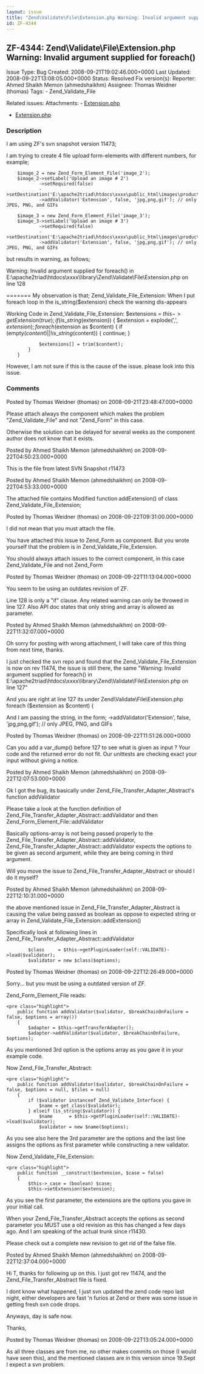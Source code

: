 ```yaml
---
layout: issue
title: "Zend\Validate\File\Extension.php Warning: Invalid argument supplied for foreach()"
id: ZF-4344
---
```


ZF-4344: Zend\\Validate\\File\\Extension.php Warning: Invalid argument supplied for foreach()
---------------------------------------------------------------------------------------------

 Issue Type: Bug Created: 2008-09-21T19:02:46.000+0000 Last Updated: 2008-09-22T13:08:05.000+0000 Status: Resolved Fix version(s): 
 Reporter:  Ahmed Shaikh Memon (ahmedshaikhm)  Assignee:  Thomas Weidner (thomas)  Tags: - Zend\_Validate\_File
 
 Related issues: 
 Attachments: - [Extension.php](/issues/secure/attachment/11549/Extension.php)
- [Extension.php](/issues/secure/attachment/11548/Extension.php)
 
### Description

I am using ZF's svn snapshot version 11473;

I am trying to create 4 file upload form-elements with different numbers, for example;

 
        $image_2 = new Zend_Form_Element_File('image_2');
        $image_2->setLabel('Upload an image # 2')
                ->setRequired(false)
                ->setDestination('E:\apache2triad\htdocs\xxxx\public_html\images\products')
                ->addValidator('Extension', false, 'jpg,png,gif'); // only JPEG, PNG, and GIFs
    
        $image_3 = new Zend_Form_Element_File('image_3');
        $image_3->setLabel('Upload an image # 3')
                ->setRequired(false)
                ->setDestination('E:\apache2triad\htdocs\xxxx\public_html\images\products')
                ->addValidator('Extension', false, 'jpg,png,gif'); // only JPEG, PNG, and GIFs


but results in warning, as follows;

Warning: Invalid argument supplied for foreach() in E:\\apache2triad\\htdocs\\xxxx\\library\\Zend\\Validate\\File\\Extension.php on line 128

======= My observation is that; Zend\_Validate\_File\_Extension: When I put foreach loop in the is\_string($extension) check the warning dis-appears

Working Code in Zend\_Validate\_File\_Extension: $extensions = $this->getExtension(true); if (is\_string($extension)) { $extension = explode(',', $extension); foreach ($extension as $content) { if (empty($content) || !is\_string($content)) { continue; }

 
                $extensions[] = trim($content);
            }
        }


However, I am not sure if this is the cause of the issue. please look into this issue.

 

 

### Comments

Posted by Thomas Weidner (thomas) on 2008-09-21T23:48:47.000+0000

Please attach always the component which makes the problem "Zend\_Validate\_File" and not "Zend\_Form" in this case.

Otherwise the solution can be delayed for several weeks as the component author does not know that it exists.

 

 

Posted by Ahmed Shaikh Memon (ahmedshaikhm) on 2008-09-22T04:50:23.000+0000

This is the file from latest SVN Snapshot r11473

 

 

Posted by Ahmed Shaikh Memon (ahmedshaikhm) on 2008-09-22T04:53:33.000+0000

The attached file contains Modified function addExtension() of class Zend\_Validate\_File\_Extension;

 

 

Posted by Thomas Weidner (thomas) on 2008-09-22T09:31:00.000+0000

I did not mean that you must attach the file.

You have attached this issue to Zend\_Form as component. But you wrote yourself that the problem is in Zend\_Validate\_File\_Extension.

You should always attach issues to the correct component, in this case Zend\_Validate\_File and not Zend\_Form

 

 

Posted by Thomas Weidner (thomas) on 2008-09-22T11:13:04.000+0000

You seem to be using an outdates revision of ZF.

Line 128 is only a "if" clause. Any related warning can only be throwed in line 127. Also API doc states that only string and array is allowed as parameter.

 

 

Posted by Ahmed Shaikh Memon (ahmedshaikhm) on 2008-09-22T11:32:07.000+0000

Oh sorry for posting with wrong attachment, I will take care of this thing from next time, thanks.

I just checked the svn repo and found that the Zend\_Validate\_File\_Extension is now on rev 11474, the issue is still there, the same "Warning: Invalid argument supplied for foreach() in E:\\apache2triad\\htdocs\\xxxx\\library\\Zend\\Validate\\File\\Extension.php on line 127"

And you are right at line 127 its under Zend\\Validate\\File\\Extension.php foreach ($extension as $content) {

And I am passing the string, in the form; ->addValidator('Extension', false, 'jpg,png,gif'); // only JPEG, PNG, and GIFs

 

 

Posted by Thomas Weidner (thomas) on 2008-09-22T11:51:26.000+0000

Can you add a var\_dump() before 127 to see what is given as input ? Your code and the returned error do not fit. Our unittests are checking exact your input without giving a notice.

 

 

Posted by Ahmed Shaikh Memon (ahmedshaikhm) on 2008-09-22T12:07:53.000+0000

Ok I got the bug, its basically under Zend\_File\_Transfer\_Adapter\_Abstract's function addValidator

Please take a look at the function definition of Zend\_File\_Transfer\_Adapter\_Abstract::addValidator and then Zend\_Form\_Element\_File::addValidator

Basically options-array is not being passed properly to the Zend\_File\_Transfer\_Adapter\_Abstract::addValidator, Zend\_File\_Transfer\_Adapter\_Abstract::addValidator expects the options to be given as second argument, while they are being coming in third argument.

Will you move the issue to Zend\_File\_Transfer\_Adapter\_Abstract or should I do it myself?

 

 

Posted by Ahmed Shaikh Memon (ahmedshaikhm) on 2008-09-22T12:10:31.000+0000

the above mentioned issue in Zend\_File\_Transfer\_Adapter\_Abstract is causing the value being passed as boolean as oppose to expected string or array in Zend\_Validate\_File\_Extension::addExtension()

Specifically look at following lines in Zend\_File\_Transfer\_Adapter\_Abstract::addValidator

 
            $class     = $this->getPluginLoader(self::VALIDATE)->load($validator);
            $validator = new $class($options);


 

 

Posted by Thomas Weidner (thomas) on 2008-09-22T12:26:49.000+0000

Sorry... but you must be using a outdated version of ZF.

Zend\_Form\_Element\_File reads:

 
    <pre class="highlight">
        public function addValidator($validator, $breakChainOnFailure = false, $options = array())
        {
            $adapter = $this->getTransferAdapter();
            $adapter->addValidator($validator, $breakChainOnFailure, $options);


As you mentioned 3rd option is the options array as you gave it in your example code.

Now Zend\_File\_Transfer\_Abstract:

 
    <pre class="highlight">
        public function addValidator($validator, $breakChainOnFailure = false, $options = null, $files = null)
        {
            if ($validator instanceof Zend_Validate_Interface) {
                $name = get_class($validator);
            } elseif (is_string($validator)) {
                $name      = $this->getPluginLoader(self::VALIDATE)->load($validator);
                $validator = new $name($options);


As you see also here the 3rd parameter are the options and the last line assigns the options as first parameter while constructing a new validator.

Now Zend\_Validate\_File\_Extension:

 
    <pre class="highlight">
        public function __construct($extension, $case = false)
        {
            $this->_case = (boolean) $case;
            $this->setExtension($extension);


As you see the first parameter, the extensions are the options you gave in your initial call.

When your Zend\_File\_Transfer\_Abstract accepts the options as second parameter you MUST use a old revision as this has changed a few days ago. And I am speaking of the actual trunk since r11430.

Please check out a complete new revision to get rid of the false file.

 

 

Posted by Ahmed Shaikh Memon (ahmedshaikhm) on 2008-09-22T12:37:04.000+0000

Hi T, thanks for following up on this. I just got rev 11474, and the Zend\_File\_Transfer\_Abstract file is fixed.

I dont know what happened, I just svn updated the zend code repo last night, either developers are fast 'n furios at Zend or there was some issue in getting fresh svn code drops.

Anyways, day is safe now.

Thanks,

 

 

Posted by Thomas Weidner (thomas) on 2008-09-22T13:05:24.000+0000

As all three classes are from me, no other makes commits on those (I would have seen this), and the mentioned classes are in this version since 19.Sept I expect a svn problem.

 

 